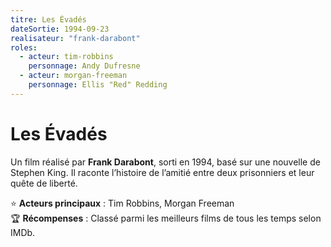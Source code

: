 ```yaml
---
titre: Les Évadés
dateSortie: 1994-09-23
realisateur: "frank-darabont"
roles:
  - acteur: tim-robbins
    personnage: Andy Dufresne
  - acteur: morgan-freeman
    personnage: Ellis "Red" Redding
---
```


# Les Évadés

Un film réalisé par **Frank Darabont**, sorti en 1994, basé sur une nouvelle de Stephen King. Il raconte l’histoire de l’amitié entre deux prisonniers et leur quête de liberté.

⭐ **Acteurs principaux** : Tim Robbins, Morgan Freeman  
🏆 **Récompenses** : Classé parmi les meilleurs films de tous les temps selon IMDb.
